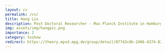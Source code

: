 ```yaml
---
layout: cv
permalink: /cv/
title: Hang Liu
description: Post Doctoral Researcher - Max Planck Institute in Hamburg in Prof. Rubio's group
img: assets/img/hangpic.png
importance: 2
category: toshow
redirect: https://theory.mpsd.mpg.de/group/detail/07743c8b-2486-4374-8262-5aaf45f88f6a/
---
```


